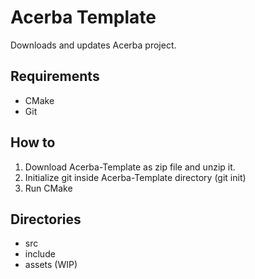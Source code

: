 # Acerba Template

Downloads and updates Acerba project.

## Requirements

* CMake
* Git

## How to

1. Download Acerba-Template as zip file and unzip it.
2. Initialize git inside Acerba-Template directory (git init)
3. Run CMake

## Directories

* src
* include
* assets (WIP)
